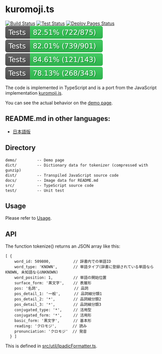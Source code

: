 # kuromoji.ts

[![Build Status](https://github.com/MijinkoSD/kuromoji.ts/actions/workflows/build.yml/badge.svg)]() [![Test Status](https://github.com/MijinkoSD/kuromoji.ts/actions/workflows/run-test.yml/badge.svg)]() [![Deploy Pages Status](https://github.com/MijinkoSD/kuromoji.ts/actions/workflows/deploy-github-pages.yml/badge.svg)]()  
![Coverage (Lines)](./docs/images/coverage/lines-badge.svg) ![Coverage (Statements)](./docs/images/coverage/statements-badge.svg) ![Coverage (Functions)](./docs/images/coverage/functions-badge.svg) ![Coverage (Branches)](./docs/images/coverage/branches-badge.svg)

<!-- [![npm version](https://badge.fury.io/js/kuromoji.svg)](https://badge.fury.io/js/kuromoji) -->

The code is implemented in TypeScript and is a port from the JavaScript implementation [kuromoji.js](https://github.com/takuyaa/kuromoji.js).

You can see the actual behavior on the [demo page](https://MijinkoSD.github.io/kuromoji.ts/index.html).

## README.md in other languages:

- [日本語版](./README-ja.md)

## Directory

```
demo/         -- Demo page
dict/         -- Dictionary data for tokenizer (compressed with gunzip)
dist/         -- Transpiled JavaScript source code
docs/         -- Image data for README.md
src/          -- TypeScript source code
test/         -- Unit test
```

## Usage

Please refer to [Usage](/docs/usage.md).

## API

The function tokenize() returns an JSON array like this:

    [ {
        word_id: 509800,          // 辞書内での単語ID
        word_type: 'KNOWN',       // 単語タイプ(辞書に登録されている単語ならKNOWN, 未知語ならUNKNOWN)
        word_position: 1,         // 単語の開始位置
        surface_form: '黒文字',    // 表層形
        pos: '名詞',               // 品詞
        pos_detail_1: '一般',      // 品詞細分類1
        pos_detail_2: '*',        // 品詞細分類2
        pos_detail_3: '*',        // 品詞細分類3
        conjugated_type: '*',     // 活用型
        conjugated_form: '*',     // 活用形
        basic_form: '黒文字',      // 基本形
        reading: 'クロモジ',       // 読み
        pronunciation: 'クロモジ'  // 発音
      } ]

This is defined in [src/util/IpadicFormatter.ts](/src/util/IpadicFormatter.ts).
